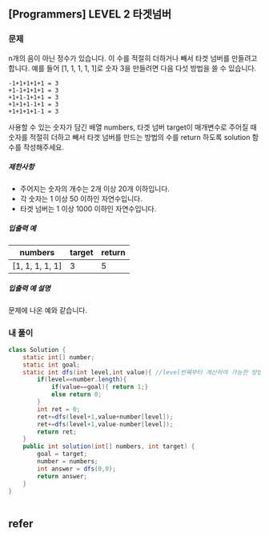 ## [Programmers] LEVEL 2 타겟넘버

### 문제

n개의 음이 아닌 정수가 있습니다. 이 수를 적절히 더하거나 빼서 타겟 넘버를 만들려고 합니다. 예를 들어 [1, 1, 1, 1, 1]로 숫자 3을 만들려면 다음 다섯 방법을 쓸 수 있습니다.

```
-1+1+1+1+1 = 3
+1-1+1+1+1 = 3
+1+1-1+1+1 = 3
+1+1+1-1+1 = 3
+1+1+1+1-1 = 3
```

사용할 수 있는 숫자가 담긴 배열 numbers, 타겟 넘버 target이 매개변수로 주어질 때 숫자를 적절히 더하고 빼서 타겟 넘버를 만드는 방법의 수를 return 하도록 solution 함수를 작성해주세요.

##### 제한사항

- 주어지는 숫자의 개수는 2개 이상 20개 이하입니다.
- 각 숫자는 1 이상 50 이하인 자연수입니다.
- 타겟 넘버는 1 이상 1000 이하인 자연수입니다.

##### 입출력 예

| numbers         | target | return |
| --------------- | ------ | ------ |
| [1, 1, 1, 1, 1] | 3      | 5      |

##### 입출력 예 설명

문제에 나온 예와 같습니다.

### 내 풀이

```java
class Solution {
    static int[] number;
    static int goal;
    static int dfs(int level,int value){ //level번째부터 계산하여 가능한 방법의 수
        if(level==number.length){
            if(value==goal){ return 1;}
            else return 0;
        }
        int ret = 0;
        ret+=dfs(level+1,value+number[level]);
        ret+=dfs(level+1,value-number[level]);
        return ret;
    }
    public int solution(int[] numbers, int target) {
        goal = target;
        number = numbers;
        int answer = dfs(0,0);
        return answer;
    }
}
	 
```

## refer



